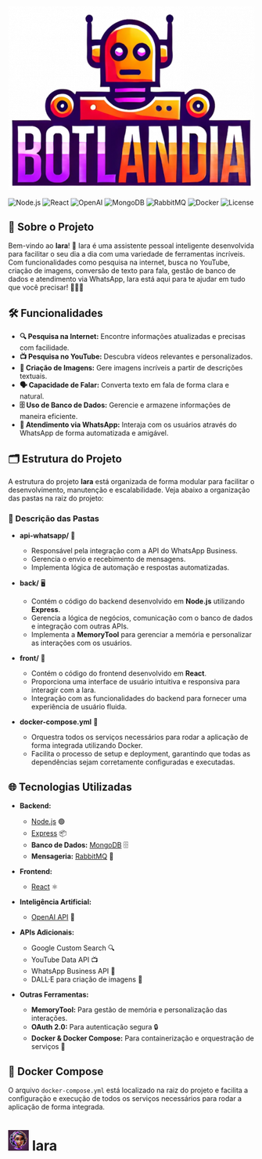 
<img src="front/public/logo.png"/>


![Node.js](https://img.shields.io/badge/Node.js-339933?style=for-the-badge&logo=nodedotjs&logoColor=white)
![React](https://img.shields.io/badge/React-61DAFB?style=for-the-badge&logo=react&logoColor=black)
![OpenAI](https://img.shields.io/badge/OpenAI-333333?style=for-the-badge&logo=openai&logoColor=white)
![MongoDB](https://img.shields.io/badge/MongoDB-4DB33D?style=for-the-badge&logo=mongodb&logoColor=white)
![RabbitMQ](https://img.shields.io/badge/RabbitMQ-FF6600?style=for-the-badge&logo=rabbitmq&logoColor=white)
![Docker](https://img.shields.io/badge/Docker-2496ED?style=for-the-badge&logo=docker&logoColor=white)
![License](https://img.shields.io/badge/License-MIT-blue.svg)

## 🚀 Sobre o Projeto

Bem-vindo ao **Iara**! 🎉 Iara é uma assistente pessoal inteligente desenvolvida para facilitar o seu dia a dia com uma variedade de ferramentas incríveis. Com funcionalidades como pesquisa na internet, busca no YouTube, criação de imagens, conversão de texto para fala, gestão de banco de dados e atendimento via WhatsApp, Iara está aqui para te ajudar em tudo que você precisar! 🤖💬🌐

## 🛠️ Funcionalidades

- **🔍 Pesquisa na Internet:** Encontre informações atualizadas e precisas com facilidade.
- **📺 Pesquisa no YouTube:** Descubra vídeos relevantes e personalizados.
- **🎨 Criação de Imagens:** Gere imagens incríveis a partir de descrições textuais.
- **🗣️ Capacidade de Falar:** Converta texto em fala de forma clara e natural.
- **🗄️ Uso de Banco de Dados:** Gerencie e armazene informações de maneira eficiente.
- **💬 Atendimento via WhatsApp:** Interaja com os usuários através do WhatsApp de forma automatizada e amigável.

## 🗂️ Estrutura do Projeto

A estrutura do projeto **Iara** está organizada de forma modular para facilitar o desenvolvimento, manutenção e escalabilidade. Veja abaixo a organização das pastas na raiz do projeto:



### 📁 Descrição das Pastas

- **api-whatsapp/** 📱
  - Responsável pela integração com a API do WhatsApp Business.
  - Gerencia o envio e recebimento de mensagens.
  - Implementa lógica de automação e respostas automatizadas.

- **back/** 🖥️
  - Contém o código do backend desenvolvido em **Node.js** utilizando **Express**.
  - Gerencia a lógica de negócios, comunicação com o banco de dados e integração com outras APIs.
  - Implementa a **MemoryTool** para gerenciar a memória e personalizar as interações com os usuários.

- **front/** 🎨
  - Contém o código do frontend desenvolvido em **React**.
  - Proporciona uma interface de usuário intuitiva e responsiva para interagir com a Iara.
  - Integração com as funcionalidades do backend para fornecer uma experiência de usuário fluida.

- **docker-compose.yml** 🐳
  - Orquestra todos os serviços necessários para rodar a aplicação de forma integrada utilizando Docker.
  - Facilita o processo de setup e deployment, garantindo que todas as dependências sejam corretamente configuradas e executadas.

## 🌐 Tecnologias Utilizadas

- **Backend:**
  - [Node.js](https://nodejs.org/) 🟢
  - [Express](https://expressjs.com/) 📦
  - **Banco de Dados:** [MongoDB](https://www.mongodb.com/) 🗄️
  - **Mensageria:** [RabbitMQ](https://www.rabbitmq.com/) 🐇

- **Frontend:**
  - [React](https://reactjs.org/) ⚛️

- **Inteligência Artificial:**
  - [OpenAI API](https://openai.com/api/) 🤖

- **APIs Adicionais:**
  - Google Custom Search 🔍
  - YouTube Data API 📺
  - WhatsApp Business API 💬
  - DALL·E para criação de imagens 🎨

- **Outras Ferramentas:**
  - **MemoryTool:** Para gestão de memória e personalização das interações.
  - **OAuth 2.0:** Para autenticação segura 🔒
  - **Docker & Docker Compose:** Para containerização e orquestração de serviços 🐳

## 🐳 Docker Compose

O arquivo `docker-compose.yml` está localizado na raiz do projeto e facilita a configuração e execução de todos os serviços necessários para rodar a aplicação de forma integrada.

# <img src="front/public/iara.png" alt="Iara Banner" width="42"/> Iara 

